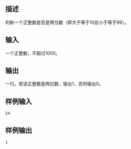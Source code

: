 ## 描述


判断一个正整数是否是两位数（即大于等于10且小于等于99）。

## 输入


一个正整数，不超过1000。

## 输出


一行。若该正整数是两位数，输出1，否则输出0。

## 样例输入


```
54
```


## 样例输出


```
1
```


